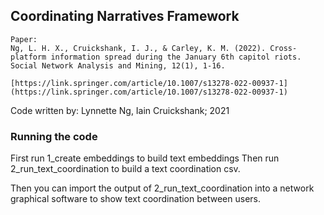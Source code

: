 ## Coordinating Narratives Framework 

```
Paper: 
Ng, L. H. X., Cruickshank, I. J., & Carley, K. M. (2022). Cross-platform information spread during the January 6th capitol riots. Social Network Analysis and Mining, 12(1), 1-16.

[https://link.springer.com/article/10.1007/s13278-022-00937-1](https://link.springer.com/article/10.1007/s13278-022-00937-1)
```

Code written by: Lynnette Ng, Iain Cruickshank; 2021

### Running the code 
First run 1_create embeddings to build text embeddings
Then run 2_run_text_coordination to build a text coordination csv. 

Then you can import the output of 2_run_text_coordination into a network graphical software to show text coordination between users.

